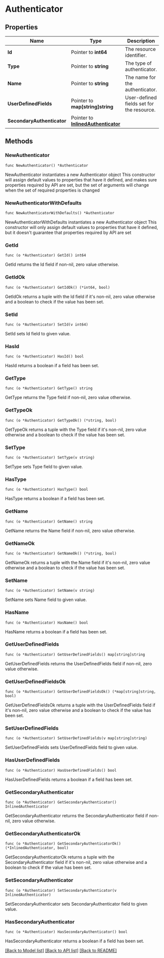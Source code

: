 # Authenticator

## Properties

Name | Type | Description | Notes
------------ | ------------- | ------------- | -------------
**Id** | Pointer to **int64** | The resource identifier. | [optional] 
**Type** | Pointer to **string** | The type of authenticator. | [optional] 
**Name** | Pointer to **string** | The name for the authenticator. | [optional] 
**UserDefinedFields** | Pointer to **map[string]string** | User-defined fields set for the resource. | [optional] 
**SecondaryAuthenticator** | Pointer to [**InlinedAuthenticator**](InlinedAuthenticator.md) |  | [optional] 

## Methods

### NewAuthenticator

`func NewAuthenticator() *Authenticator`

NewAuthenticator instantiates a new Authenticator object
This constructor will assign default values to properties that have it defined,
and makes sure properties required by API are set, but the set of arguments
will change when the set of required properties is changed

### NewAuthenticatorWithDefaults

`func NewAuthenticatorWithDefaults() *Authenticator`

NewAuthenticatorWithDefaults instantiates a new Authenticator object
This constructor will only assign default values to properties that have it defined,
but it doesn't guarantee that properties required by API are set

### GetId

`func (o *Authenticator) GetId() int64`

GetId returns the Id field if non-nil, zero value otherwise.

### GetIdOk

`func (o *Authenticator) GetIdOk() (*int64, bool)`

GetIdOk returns a tuple with the Id field if it's non-nil, zero value otherwise
and a boolean to check if the value has been set.

### SetId

`func (o *Authenticator) SetId(v int64)`

SetId sets Id field to given value.

### HasId

`func (o *Authenticator) HasId() bool`

HasId returns a boolean if a field has been set.

### GetType

`func (o *Authenticator) GetType() string`

GetType returns the Type field if non-nil, zero value otherwise.

### GetTypeOk

`func (o *Authenticator) GetTypeOk() (*string, bool)`

GetTypeOk returns a tuple with the Type field if it's non-nil, zero value otherwise
and a boolean to check if the value has been set.

### SetType

`func (o *Authenticator) SetType(v string)`

SetType sets Type field to given value.

### HasType

`func (o *Authenticator) HasType() bool`

HasType returns a boolean if a field has been set.

### GetName

`func (o *Authenticator) GetName() string`

GetName returns the Name field if non-nil, zero value otherwise.

### GetNameOk

`func (o *Authenticator) GetNameOk() (*string, bool)`

GetNameOk returns a tuple with the Name field if it's non-nil, zero value otherwise
and a boolean to check if the value has been set.

### SetName

`func (o *Authenticator) SetName(v string)`

SetName sets Name field to given value.

### HasName

`func (o *Authenticator) HasName() bool`

HasName returns a boolean if a field has been set.

### GetUserDefinedFields

`func (o *Authenticator) GetUserDefinedFields() map[string]string`

GetUserDefinedFields returns the UserDefinedFields field if non-nil, zero value otherwise.

### GetUserDefinedFieldsOk

`func (o *Authenticator) GetUserDefinedFieldsOk() (*map[string]string, bool)`

GetUserDefinedFieldsOk returns a tuple with the UserDefinedFields field if it's non-nil, zero value otherwise
and a boolean to check if the value has been set.

### SetUserDefinedFields

`func (o *Authenticator) SetUserDefinedFields(v map[string]string)`

SetUserDefinedFields sets UserDefinedFields field to given value.

### HasUserDefinedFields

`func (o *Authenticator) HasUserDefinedFields() bool`

HasUserDefinedFields returns a boolean if a field has been set.

### GetSecondaryAuthenticator

`func (o *Authenticator) GetSecondaryAuthenticator() InlinedAuthenticator`

GetSecondaryAuthenticator returns the SecondaryAuthenticator field if non-nil, zero value otherwise.

### GetSecondaryAuthenticatorOk

`func (o *Authenticator) GetSecondaryAuthenticatorOk() (*InlinedAuthenticator, bool)`

GetSecondaryAuthenticatorOk returns a tuple with the SecondaryAuthenticator field if it's non-nil, zero value otherwise
and a boolean to check if the value has been set.

### SetSecondaryAuthenticator

`func (o *Authenticator) SetSecondaryAuthenticator(v InlinedAuthenticator)`

SetSecondaryAuthenticator sets SecondaryAuthenticator field to given value.

### HasSecondaryAuthenticator

`func (o *Authenticator) HasSecondaryAuthenticator() bool`

HasSecondaryAuthenticator returns a boolean if a field has been set.


[[Back to Model list]](../README.md#documentation-for-models) [[Back to API list]](../README.md#documentation-for-api-endpoints) [[Back to README]](../README.md)


